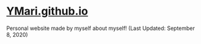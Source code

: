 # [YMari.github.io](https://ymari.github.io/)
Personal website made by myself about myself! (Last Updated:  September 8, 2020)
